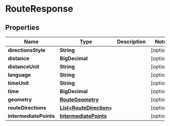 

# RouteResponse


## Properties

Name | Type | Description | Notes
------------ | ------------- | ------------- | -------------
**directionsStyle** | **String** |  |  [optional]
**distance** | **BigDecimal** |  |  [optional]
**distanceUnit** | **String** |  |  [optional]
**language** | **String** |  |  [optional]
**timeUnit** | **String** |  |  [optional]
**time** | **BigDecimal** |  |  [optional]
**geometry** | [**RouteGeometry**](RouteGeometry.md) |  |  [optional]
**routeDirections** | [**List&lt;RouteDirection&gt;**](RouteDirection.md) |  |  [optional]
**intermediatePoints** | [**IntermediatePoints**](IntermediatePoints.md) |  |  [optional]



